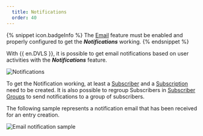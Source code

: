 ```yaml
---
  title: Notifications
  order: 40
---
```

{% snippet icon.badgeInfo %} 
The [Email](/server/web-interface/administration/configuration/server-settings/general/email/) feature must be enabled and properly configured to get the ***Notifications*** working. 
{% endsnippet %}
 
With {{ en.DVLS }}, it is possible to get email notifications based on user activities with the ***Notifications*** feature.  

![Notifications](https://webdevolutions.azureedge.net/docs/en/server/ServerOp8153.png)  

To get the Notification working, at least a [Subscriber](/server/web-interface/administration/security-management/notifications/subscribers/) and a [Subscription](/server/web-interface/administration/security-management/notifications/subscriptions/) need to be created. It is also possible to regroup Subscribers in [Subscriber Groups](/server/web-interface/administration/security-management/notifications/subscriber-groups/) to send notifications to a group of subscribers.  

The following sample represents a notification email that has been received for an entry creation. 

![Email notification sample](https://webdevolutions.azureedge.net/docs/en/server/ServerOp8159.png)  
